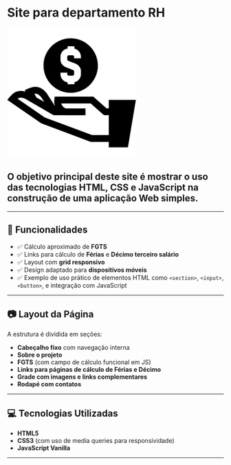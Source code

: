﻿# Site para departamento RH

  <img src="img/fgts.png" alt="Imagem FGTS">


 ## O objetivo principal deste site é mostrar o uso das tecnologias **HTML**, **CSS** e **JavaScript** na construção de uma aplicação Web simples.

---

## 📌 Funcionalidades

- ✅ Cálculo aproximado de **FGTS**
- ✅ Links para cálculo de **Férias** e **Décimo terceiro salário**
- ✅ Layout com **grid responsivo**
- ✅ Design adaptado para **dispositivos móveis**
- ✅ Exemplo de uso prático de elementos HTML como `<section>`, `<input>`, `<button>`, e integração com JavaScript

---

## 📷 Layout da Página

A estrutura é dividida em seções:

- **Cabeçalho fixo** com navegação interna
- **Sobre o projeto**
- **FGTS** (com campo de cálculo funcional em JS)
- **Links para páginas de cálculo de Férias e Décimo**
- **Grade com imagens e links complementares**
- **Rodapé com contatos**

---

## 💻 Tecnologias Utilizadas

- **HTML5**
- **CSS3** (com uso de media queries para responsividade)
- **JavaScript Vanilla**

---


